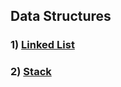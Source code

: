 ## Data Structures
### 1) [Linked List](https://github.com/rodiosheek/data-structures/tree/Unit_test_linked_list/src/lib/data-structure/linked-list)
### 2) [Stack](https://github.com/rodiosheek/data-structures/tree/Stack/src/lib/data-structure/stack)